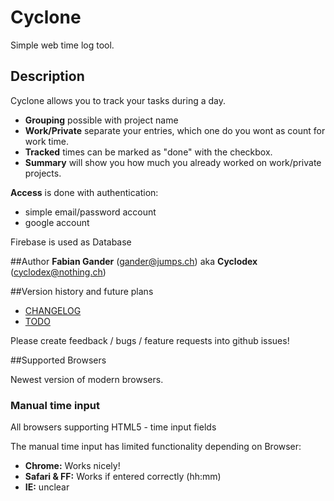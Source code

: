 # Cyclone

Simple web time log tool.

## Description

Cyclone allows you to track your tasks during a day.

* **Grouping** possible with project name
* **Work/Private** separate your entries, which one do you wont as count for work time.
* **Tracked** times can be marked as "done" with the checkbox.
* **Summary** will show you how much you already worked on work/private projects.

**Access** is done with authentication:
 * simple email/password account
 * google account

Firebase is used as Database

##Author
**Fabian Gander** (gander@jumps.ch) aka **Cyclodex** (cyclodex@nothing.ch)

##Version history and future plans
* [CHANGELOG](CHANGELOG.md)
* [TODO](TODO.md)

Please create feedback / bugs / feature requests into github issues!

##Supported Browsers

Newest version of modern browsers.

### Manual time input
All browsers supporting HTML5 - time input fields

The manual time input has limited functionality depending on Browser:

* **Chrome:** Works nicely!
* **Safari & FF:** Works if entered correctly (hh:mm)
* **IE:** unclear
